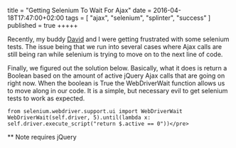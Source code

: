 title = "Getting Selenium To Wait For Ajax"
date = 2016-04-18T17:47:00+02:00
tags = [
    "ajax",
    "selenium",
    "splinter",
    "success"
]
published = true
+++++

Recently, my buddy [David](http://davidgalitsky.com/) and I were getting frustrated with some selenium tests. The issue being that we run into several cases where Ajax calls are still being ran while selenium is trying to move on to the next line of code.

Finally, we figured out the solution below. Basically, what it does is return a Boolean based on the amount of active jQuery Ajax calls that are going on right now. When the boolean is True the WebDriverWait function allows us to move along in our code. It is a simple, but necessary evil to get selenium tests to work as expected.

```
from selenium.webdriver.support.ui import WebDriverWait
WebDriverWait(self.driver, 5).until(lambda x: self.driver.execute_script("return $.active == 0"))</pre>
```

** Note requires jQuery